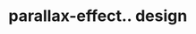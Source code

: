 # parallax-effect.. design                                                                                                                                                          

